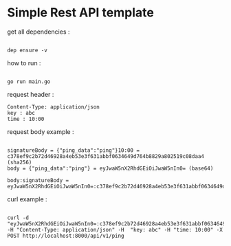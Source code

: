 # Simple Rest API template


get all dependencies : 
```

dep ensure -v

```


how to run : 
```

go run main.go

```


request header : 
```
Content-Type: application/json
key : abc
time : 10:00

```


request body example : 
```

signatureBody = {"ping_data":"ping"}10:00 = c378ef9c2b72d46928a4eb53e3f631abbf0634649d764b8829a802519c08daa4 (sha256)
body = {"ping_data":"ping"} = eyJwaW5nX2RhdGEiOiJwaW5nIn0= (base64)

body:signatureBody = eyJwaW5nX2RhdGEiOiJwaW5nIn0=:c378ef9c2b72d46928a4eb53e3f631abbf0634649d764b8829a802519c08daa4

```

curl example : 

```

curl -d "eyJwaW5nX2RhdGEiOiJwaW5nIn0=:c378ef9c2b72d46928a4eb53e3f631abbf0634649d764b8829a802519c08daa4" -H "Content-Type: application/json" -H  "key: abc" -H "time: 10:00" -X POST http://localhost:8000/api/v1/ping

```
